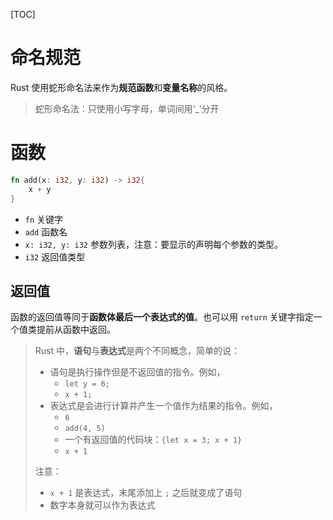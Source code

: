 [TOC]

# 命名规范

Rust 使用蛇形命名法来作为**规范函数**和**变量名称**的风格。

> 蛇形命名法：只使用小写字母，单词间用‘_’分开

# 函数

```rust
fn add(x: i32, y: i32) -> i32{
    x + y
}
```

* `fn` 关键字
* `add` 函数名
* `x: i32, y: i32` 参数列表，注意：要显示的声明每个参数的类型。
* `i32` 返回值类型

## 返回值

函数的返回值等同于**函数体最后一个表达式的值**。也可以用 `return` 关键字指定一个值类提前从函数中返回。

> Rust 中，**语句**与**表达式**是两个不同概念，简单的说：
>
> * 语句是执行操作但是不返回值的指令。例如，
>   * `let y = 6;`
>   * `x + 1;`
> * 表达式是会进行计算并产生一个值作为结果的指令。例如，
>   * `6`
>   * `add(4, 5)`
>   * 一个有返回值的代码块：`{let x = 3; x + 1}`
>   * `x + 1`
>
> 注意：
>
> * `x + 1` 是表达式，末尾添加上 `;` 之后就变成了语句
> * 数字本身就可以作为表达式